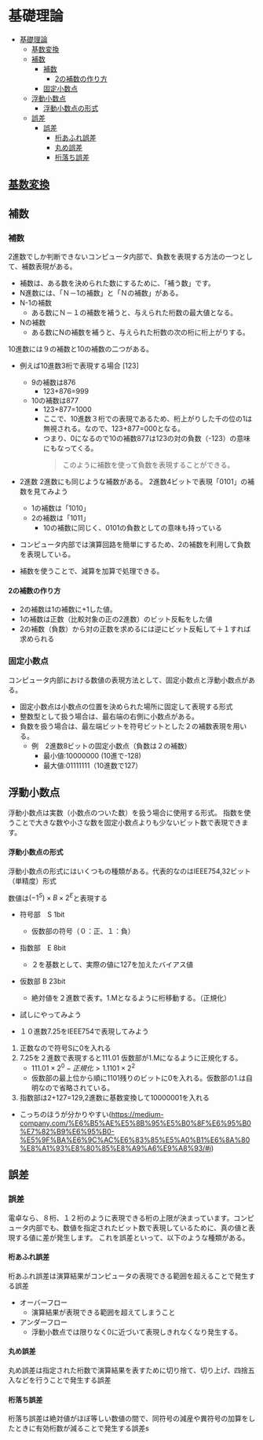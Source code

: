 # 基礎理論
- [基礎理論](#基礎理論)
  - [基数変換](#基数変換)
  - [補数](#補数)
    - [補数](#補数-1)
      - [2の補数の作り方](#2の補数の作り方)
    - [固定小数点](#固定小数点)
  - [浮動小数点](#浮動小数点)
      - [浮動小数点の形式](#浮動小数点の形式)
  - [誤差](#誤差)
    - [誤差](#誤差-1)
      - [桁あふれ誤差](#桁あふれ誤差)
      - [丸め誤差](#丸め誤差)
      - [桁落ち誤差](#桁落ち誤差)

## [基数変換](./RadixConversion.md)

## 補数

### 補数
2進数でしか判断できないコンピュータ内部で、負数を表現する方法の一つとして、補数表現がある。

- 補数は、ある数を決められた数にするために、「補う数」です。
- N進数には、「Ｎ－1の補数」と「Ｎの補数」がある。
- N-1の補数
  - ある数にＮ－１の補数を補うと、与えられた桁数の最大値となる。
- Nの補数
  - ある数にNの補数を補うと、与えられた桁数の次の桁に桁上がりする。

10進数には９の補数と10の補数の二つがある。
- 例えば10進数3桁で表現する場合 [123]
  - 9の補数は876
    - 123+876=999
  - 10の補数は877
    - 123+877=1000
    - ここで、10進数３桁での表現であるため、桁上がりした千の位の1は無視される。なので、123+877=000となる。
    - つまり、0になるので10の補数877は123の対の負数（-123）の意味にもなってくる。
      > このように補数を使って負数を表現することができる。

- 2進数
2進数にも同じような補数がある。
2進数4ビットで表現「0101」の補数を見てみよう
  - 1の補数は「1010」
  - 2の補数は「1011」
    - 10の補数に同じく、0101の負数としての意味も持っている
- コンピュータ内部では演算回路を簡単にするため、2の補数を利用して負数を表現している。
- 補数を使うことで、減算を加算で処理できる。

#### 2の補数の作り方
- 2の補数は1の補数に+1した値。
- 1の補数は正数（比較対象の正の2進数）のビット反転をした値
- 2の補数（負数）から対の正数を求めるには逆にビット反転して＋１すれば求められる

### 固定小数点
コンピュータ内部における数値の表現方法として、固定小数点と浮動小数点がある。
- 固定小数点は小数点の位置を決められた場所に固定して表現する形式
- 整数型として扱う場合は、最右端の右側に小数点がある。
- 負数を扱う場合は、最左端ビットを符号ビットとした２の補数表現を用いる。
  - 例　2進数8ビットの固定小数点（負数は２の補数）
    - 最小値:10000000  (10進で-128)
    - 最大値:01111111（10進数で127）

## 浮動小数点
浮動小数点は実数（小数点のついた数）を扱う場合に使用する形式。  指数を使うことで大きな数や小さな数を固定小数点よりも少ないビット数で表現できます。

#### 浮動小数点の形式
浮動小数点の形式にはいくつもの種類がある。代表的なのはIEEE754,32ビット（単精度）形式

数値は$(-1^S)\times B\times{2^E}$と表現する

- 符号部　S 1bit
  - 仮数部の符号（０：正、１：負）
- 指数部　E 8bit
  - ２を基数として、実際の値に127を加えたバイアス値
- 仮数部  B 23bit
  - 絶対値を２進数で表す。1.Mとなるように桁移動する。（正規化）

- 試しにやってみよう
- １０進数7.25をIEEE754で表現してみよう
1. 正数なので符号Sに0を入れる
2. 7.25を２進数で表現すると111.01 仮数部が1.Mになるように正規化する。
   - $111.01\times{2^0} -正規化> 1.1101\times{2^2}$
   - 仮数部の最上位から順に1101残りのビットに0を入れる。仮数部の1.は自明なので省略されている。
3. 指数部は2+127=129,2進数に基数変換して10000001を入れる

- こっちのほうが分かりやすい(https://medium-company.com/%E6%B5%AE%E5%8B%95%E5%B0%8F%E6%95%B0%E7%82%B9%E6%95%B0-%E5%9F%BA%E6%9C%AC%E6%83%85%E5%A0%B1%E6%8A%80%E8%A1%93%E8%80%85%E8%A9%A6%E9%A8%93/#i)

## 誤差

### 誤差
電卓なら、８桁、１２桁のように表現できる桁の上限が決まっています。コンピュータ内部でも、数値を指定されたビット数で表現しているために、真の値と表現する値に差が発生します。
これを誤差といって、以下のような種類がある。

#### 桁あふれ誤差
桁あふれ誤差は演算結果がコンピュータの表現できる範囲を超えることで発生する誤差
- オーバーフロー
  - 演算結果が表現できる範囲を超えてしまうこと
- アンダーフロー
  - 浮動小数点では限りなく0に近づいて表現しきれなくなり発生する。

#### 丸め誤差
丸め誤差は指定された桁数で演算結果を表すために切り捨て、切り上げ、四捨五入などを行うことで発生する誤差

#### 桁落ち誤差
桁落ち誤差は絶対値がほぼ等しい数値の間で、同符号の減産や異符号の加算をしたときに有効桁数が減ることで発生する誤差s
